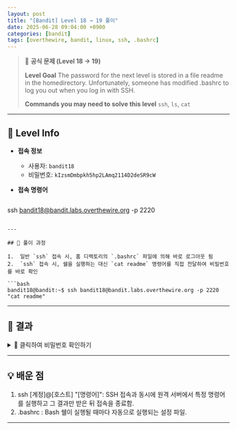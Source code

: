 ```yaml
---
layout: post
title: "[Bandit] Level 18 → 19 풀이"
date: 2025-06-28 09:04:00 +0900
categories: [bandit]
tags: [overthewire, bandit, linux, ssh, .bashrc]
---
```


> 📝 **공식 문제 (Level 18 → 19)**
>
> **Level Goal**
> The password for the next level is stored in a file readme in the homedirectory. Unfortunately, someone has modified .bashrc to log you out when you log in with SSH.
>
> **Commands you may need to solve this level**
> `ssh`, `ls`, `cat`

---

## 🔐 Level Info

- **접속 정보**
  - 사용자: `bandit18`
  - 비밀번호: `kIzsmDmbpkh5hp2LAmq2114D2deSR9cW`
  
- **접속 명령어**

  ```bash
ssh bandit18@bandit.labs.overthewire.org -p 2220
  ```

---

## 🧪 풀이 과정

1.  일반 `ssh` 접속 시, 홈 디렉토리의 `.bashrc` 파일에 의해 바로 로그아웃 됨
2.  `ssh` 접속 시, 쉘을 실행하는 대신 `cat readme` 명령어를 직접 전달하여 비밀번호를 바로 확인

```bash
bandit18@bandit:~$ ssh bandit18@bandit.labs.overthewire.org -p 2220 "cat readme"
```

---

## 🎯 결과

<details markdown="1">
<summary>👀 클릭하여 비밀번호 확인하기</summary>

```bash
IueksS7UslEw8T7j3o1C5oE1eYy5IBDd
```

</details>

---

## 💡 배운 점

1. ssh [계정]@[호스트] "[명령어]": SSH 접속과 동시에 원격 서버에서 특정 명령어를 실행하고 그 결과만 받은 뒤 접속을 종료함.
2. .bashrc : Bash 쉘이 실행될 때마다 자동으로 실행되는 설정 파일.

---

